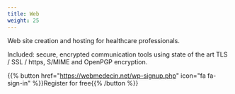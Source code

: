 ```yaml
---
title: Web
weight: 25
---
```


Web site creation and hosting for healthcare professionals.

Included: secure, encrypted communication tools using state of the art TLS / SSL / https, S/MIME and OpenPGP encryption.

{{% button href="https://webmedecin.net/wp-signup.php" icon="fa fa-sign-in" %}}Register for free{{% /button %}}

